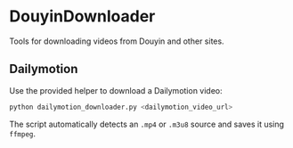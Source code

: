 # DouyinDownloader

Tools for downloading videos from Douyin and other sites.

## Dailymotion

Use the provided helper to download a Dailymotion video:

```bash
python dailymotion_downloader.py <dailymotion_video_url>
```

The script automatically detects an `.mp4` or `.m3u8` source and saves it using `ffmpeg`.
